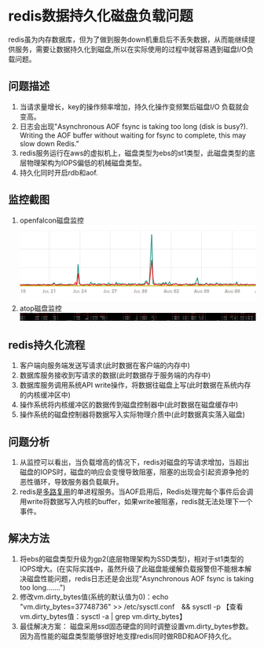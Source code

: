 # redis数据持久化磁盘负载问题

redis虽为内存数据库，但为了做到服务down机重启后不丢失数据，从而能继续提供服务，需要让数据持久化到磁盘,所以在实际使用的过程中就容易遇到磁盘I/O负载问题。

## 问题描述

1. 当请求量增长，key的操作频率增加，持久化操作变频繁后磁盘I/O 负载就会变高。  
2. 日志会出现"Asynchronous AOF fsync is taking too long (disk is busy?). Writing the AOF buffer without waiting for fsync to complete, this may slow down Redis."
3. redis服务运行在aws的虚拟机上，磁盘类型为ebs的st1类型，此磁盘类型的底层物理架构为IOPS偏低的机械磁盘类型。
4. 持久化同时开启rdb和aof.

## 监控截图

1. openfalcon磁盘监控  
![openfalcon磁盘监控](/imgs/dbs/redis/disk-io.png)
2. atop磁盘监控  
![atop磁盘监控](/imgs/dbs/redis/atop-disk.png)

## redis持久化流程

1. 客户端向服务端发送写请求(此时数据在客户端的内存中)
2. 数据库服务接收到写请求的数据(此时数据存于服务端的内存中)
3. 数据库服务调用系统API write操作，将数据往磁盘上写(此时数据在系统内存的内核缓冲区中)
4. 操作系统将内核缓冲区的数据传到磁盘控制器中(此时数据在磁盘缓存中)
5. 操作系统的磁盘控制器将数据写入实际物理介质中(此时数据真实落入磁盘)

## 问题分析

1. 从监控可以看出，当负载增高的情况下，redis对磁盘的写请求增加，当超出磁盘的IOPS时，磁盘的响应会变慢导致阻塞，阻塞的出现会引起资源争抢的恶性循环，导致服务器负载飙升。
2. redis是[多路复用][1]的单进程服务。当AOF启用后，Redis处理完每个事件后会调用write将数据写入内核的buffer，如果write被阻塞，redis就无法处理下一个事件。

## 解决方法

1. 将ebs的磁盘类型升级为gp2(底层物理架构为SSD类型)，相对于st1类型的IOPS增大。(在实际实践中，虽然升级了此磁盘能缓解负载报警但不能根本解决磁盘性能问题，redis日志还是会出现"Asynchronous AOF fsync is taking too long.......")
2. 修改vm.dirty_bytes值(系统的默认值为0)：echo "vm.dirty_bytes=37748736" >> /etc/sysctl.conf　&& sysctl -p  【查看vm.dirty_bytes值：sysctl -a | grep vm.dirty_bytes】
3. 最佳解决方案： 磁盘采用ssd固态硬盘的同时调整设置vm.dirty_bytes参数。因为高性能的磁盘类型能够很好地支撑redis同时做RBD和AOF持久化。

[1]:https://zh.wikipedia.org/wiki/%E5%A4%9A%E8%B7%AF%E5%A4%8D%E7%94%A8
